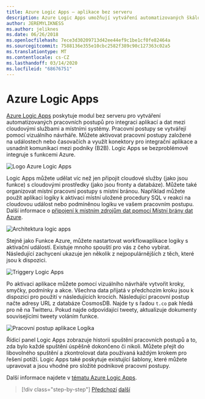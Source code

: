 ```yaml
---
title: Azure Logic Apps – aplikace bez serveru
description: Azure Logic Apps umožňují vytváření automatizovaných škálovatelných pracovních postupů, které integrují aplikace a data napříč cloudovými službami a místními systémy.
author: JEREMYLIKNESS
ms.author: jeliknes
ms.date: 06/26/2018
ms.openlocfilehash: 7ece3d30209713d42ee44ef9c1be1cf0fe82464a
ms.sourcegitcommit: 7588136e355e10cbc2582f389c90c127363c02a5
ms.translationtype: MT
ms.contentlocale: cs-CZ
ms.lasthandoff: 03/14/2020
ms.locfileid: "68676751"
---
```

# <a name="azure-logic-apps"></a>Azure Logic Apps

[Azure Logic Apps](https://docs.microsoft.com/azure/logic-apps) poskytuje modul bez serveru pro vytváření automatizovaných pracovních postupů pro integraci aplikací a dat mezi cloudovými službami a místními systémy. Pracovní postupy se vytvářejí pomocí vizuálního návrháře. Můžete aktivovat pracovní postupy založené na událostech nebo časovačích a využít konektory pro integrační aplikace a usnadnit komunikaci mezi podniky (B2B). Logic Apps se bezproblémově integruje s funkcemi Azure.

![Logo Azure Logic Apps](./media/logic-apps-logo.png)

Logic Apps můžete udělat víc než jen připojit cloudové služby (jako jsou funkce) s cloudovými prostředky (jako jsou fronty a databáze). Můžete také organizovat místní pracovní postupy s místní bránou. Například můžete použít aplikaci logiky k aktivaci místní uložené procedury SQL v reakci na cloudovou událost nebo podmíněnou logiku ve vašem pracovním postupu. Další informace o [připojení k místním zdrojům dat pomocí Místní brány dat Azure](https://docs.microsoft.com/azure/analysis-services/analysis-services-gateway).

![Architektura logic apps](./media/logic-apps-architecture.png)

Stejně jako Funkce Azure, můžete nastartovat workflowaplikace logiky s aktivační událostí. Existuje mnoho spouští pro vás z čeho vybírat. Následující zachycení ukazuje jen několik z nejpopulárnějších z těch, které jsou k dispozici.

![Triggery Logic Apps](./media/logic-app-triggers.png)

Po aktivaci aplikace můžete pomocí vizuálního návrháře vytvořit kroky, smyčky, podmínky a akce. Všechna data přijatá v předchozím kroku jsou k dispozici pro použití v následujících krocích. Následující pracovní postup načte adresy URL z databáze CosmosDB. Najde ty s řadou `t.co` pak hledá pro ně na Twitteru. Pokud najde odpovídající tweety, aktualizuje dokumenty souvisejícími tweety voláním funkce.

![Pracovní postup aplikace Logika](./media/logic-app-workflow.png)

Řídicí panel Logic Apps zobrazuje historii spuštění pracovních postupů a to, zda bylo každé spuštění úspěšně dokončeno či nikoli. Můžete přejít do libovolného spuštění a zkontrolovat data používaná každým krokem pro řešení potíží. Logic Apps také poskytuje existující šablony, které můžete upravovat a jsou vhodné pro složité podnikové pracovní postupy.

Další informace najdete v [tématu Azure Logic Apps](https://docs.microsoft.com/azure/logic-apps).

>[!div class="step-by-step"]
>[Předchozí](application-insights.md)
>[další](event-grid.md)
